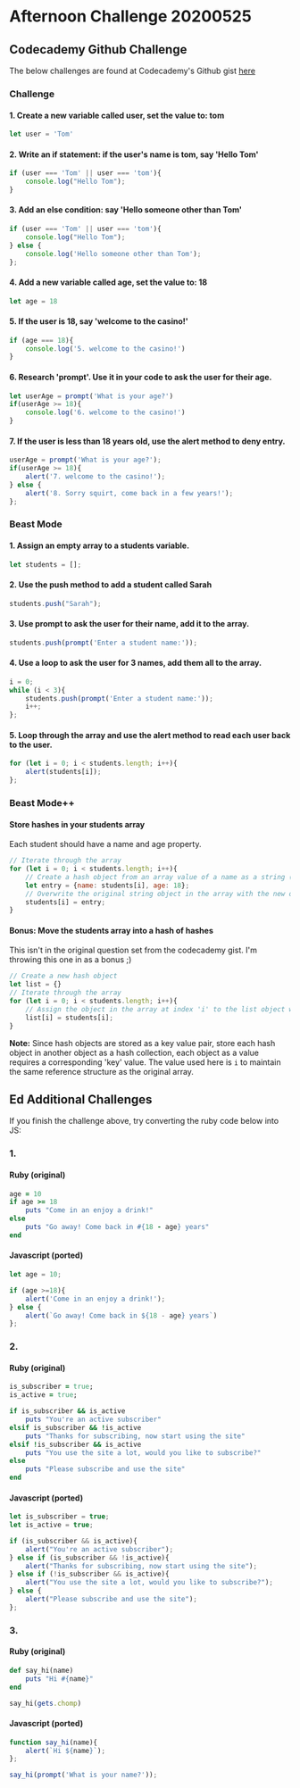 # Afternoon Challenge 20200525

## Codecademy Github Challenge

The below challenges are found at Codecademy's Github gist [here](https://coderacademyedu.github.io/resources/unit_ruby_vs_js.html)

### Challenge

#### 1. Create a new variable called user, set the value to: tom

```javascript
let user = 'Tom'
```

#### 2. Write an if statement: if the user's name is tom, say 'Hello Tom'

```javascript
if (user === 'Tom' || user === 'tom'){
    console.log("Hello Tom");
}
```

#### 3. Add an else condition: say 'Hello someone other than Tom'

```javascript
if (user === 'Tom' || user === 'tom'){
    console.log("Hello Tom");
} else {
    console.log('Hello someone other than Tom');
};
```
#### 4. Add a new variable called age, set the value to: 18

```javascript
let age = 18
```

#### 5. If the user is 18, say 'welcome to the casino!'

```javascript
if (age === 18){
    console.log('5. welcome to the casino!')
}
```

#### 6. Research 'prompt'. Use it in your code to ask the user for their age.

```javascript
let userAge = prompt('What is your age?')
if(userAge >= 18){
    console.log('6. welcome to the casino!')
}
```

#### 7. If the user is less than 18 years old, use the alert method to deny entry.

```javascript
userAge = prompt('What is your age?');
if(userAge >= 18){
    alert('7. welcome to the casino!');
} else {
    alert('8. Sorry squirt, come back in a few years!');
};
```

###  Beast Mode

#### 1. Assign an empty array to a students variable.

```javascript
let students = [];
```

#### 2. Use the push method to add a student called Sarah

```javascript
students.push("Sarah");
```

#### 3. Use prompt to ask the user for their name, add it to the array.

```javascript
students.push(prompt('Enter a student name:'));
```

#### 4. Use a loop to ask the user for 3 names, add them all to the array.

```javascript
i = 0;
while (i < 3){
    students.push(prompt('Enter a student name:'));
    i++;
};
```

#### 5. Loop through the array and use the alert method to read each user back to the user.

```javascript
for (let i = 0; i < students.length; i++){
    alert(students[i]);
};
```

### Beast Mode++ 

#### Store hashes in your students array

Each student should have a name and age property.
```javascript
// Iterate through the array
for (let i = 0; i < students.length; i++){
    // Create a hash object from an array value of a name as a string (assuming age is '18')
    let entry = {name: students[i], age: 18};
    // Overwrite the original string object in the array with the new object
    students[i] = entry;
}
```


#### Bonus: Move the students array into a hash of hashes

This isn't in the original question set from the codecademy gist. I'm throwing this one in as a bonus ;)

```javascript
// Create a new hash object
let list = {}
// Iterate through the array
for (let i = 0; i < students.length; i++){
    // Assign the object in the array at index 'i' to the list object with a key value of 'i'
    list[i] = students[i];
}
```

**Note:** Since hash objects are stored as a key value pair, store each hash object in another object as a hash collection, each object as a value requires a corresponding 'key' value. The value used here is ```i``` to maintain the same reference structure as the original array.

## Ed Additional Challenges

If you finish the challenge above, try converting the ruby code below into JS:


### 1. 

#### Ruby (original)

```ruby
age = 10
if age >= 18
    puts "Come in an enjoy a drink!"
else
    puts "Go away! Come back in #{18 - age} years"
end
```

#### Javascript (ported)

```javascript
let age = 10;

if (age >=18){
    alert('Come in an enjoy a drink!');
} else {
    alert(`Go away! Come back in ${18 - age} years`)
};
```

### 2. 

#### Ruby (original)

```ruby
is_subscriber = true;
is_active = true;

if is_subscriber && is_active
    puts "You're an active subscriber"
elsif is_subscriber && !is_active
    puts "Thanks for subscribing, now start using the site"
elsif !is_subscriber && is_active
    puts "You use the site a lot, would you like to subscribe?"
else
    puts "Please subscribe and use the site"
end
```


#### Javascript (ported)

```javascript
let is_subscriber = true;
let is_active = true;

if (is_subscriber && is_active){
    alert("You're an active subscriber");
} else if (is_subscriber && !is_active){
    alert("Thanks for subscribing, now start using the site");
} else if (!is_subscriber && is_active){
    alert("You use the site a lot, would you like to subscribe?");
} else {
    alert("Please subscribe and use the site");
};
```

### 3. 

#### Ruby (original)

```ruby
def say_hi(name)
    puts "Hi #{name}"
end

say_hi(gets.chomp)
```

#### Javascript (ported)

```javascript
function say_hi(name){
    alert(`Hi ${name}`);
};

say_hi(prompt('What is your name?'));
```